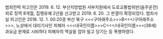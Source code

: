 범죄전력
피고인은 2019. 6. 12. 부산지방법원 서부지원에서 도로교통법위반(음주운전)죄로 징역 8개월, 집행유예 2년을 선고받고 2019. 6. 20. 그 판결이 확정되었다.
범죄사실
피고인은 2018. 12. 1. 00:20경 부산 북구 <<<구아래주소>>>B<<</구아래주소>>>, 노상에서 대리기사인 피해자 <<<내국인이름>>>C<<</내국인이름>>>(38세)과요금 문제로 시비하다 피해자의 멱살을 잡아 밀고 당기는 등 폭행하였다.